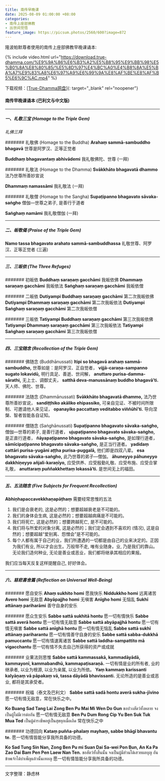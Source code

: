 ```yaml
---
title: 南传早晚课
date: 2025-08-09 01:00:00 +08:00
categories:
- 南传上座部佛教
- 出世间觉悟
feature_image: https://picsum.photos/2560/600?image=872
---
```


隆波帕默尊者使用的南传上座部佛教早晚课诵本:

{% include video.html url="https://download.true-dhamma.com/%E9%9A%86%E6%B3%A2%E5%B8%95%E9%BB%98%E5%B0%8A%E8%80%85/%E5%8D%97%E4%BC%A0%E4%B8%8A%E5%BA%A7%E9%83%A8%E6%97%A9%E6%99%9A%E8%AF%BE%E8%AF%B5%E6%9C%AC.mp4" %}

下载视频：[\[True-Dhamma网盘\]](https://download.true-dhamma.com/%E9%9A%86%E6%B3%A2%E5%B8%95%E9%BB%98%E5%B0%8A%E8%80%85/%E5%8D%97%E4%BC%A0%E4%B8%8A%E5%BA%A7%E9%83%A8%E6%97%A9%E6%99%9A%E8%AF%BE%E8%AF%B5%E6%9C%AC.mp4){: target="_blank" rel="noopener"}

#### 南传早晚课诵本 (巴利文与中文版)

---

##### 一、礼敬三宝 (Homage to the Triple Gem)

*礼佛三拜*

####### 礼敬佛 (Homage to the Buddha)
**Arahaṃ sammā-sambuddho bhagavā**
世尊是阿罗汉、正等正觉者

**Buddhaṃ bhagavantaṃ abhivādemi**
我礼敬佛陀、世尊 (一拜)

####### 礼敬法 (Homage to the Dhamma)
**Svākkhāto bhagavatā dhammo**
法乃世尊所善妙宣说

**Dhammaṃ namassāmi**
我礼敬法 (一拜)

####### 礼敬僧 (Homage to the Sangha)
**Supaṭipanno bhagavato sāvaka-saṅgho**
僧伽—世尊之弟子, 是善行于道者

**Saṅghaṃ namāmi**
我礼敬僧伽 (一拜)

---

##### 二、皈敬偈 (Praise of the Triple Gem)

**Namo tassa bhagavato arahato sammā-sambuddhassa**
礼敬世尊、阿罗汉、正等正觉者 (三遍)

---

##### 三、三皈依 (The Three Refuges)

####### 初皈依
**Buddhaṃ saraṇaṃ gacchāmi**
我皈依佛
**Dhammaṃ saraṇaṃ gacchāmi**
我皈依法
**Saṅghaṃ saraṇaṃ gacchāmi**
我皈依僧

####### 二皈依
**Dutiyampi Buddhaṃ saraṇaṃ gacchāmi**
第二次我皈依佛
**Dutiyampi Dhammaṃ saraṇaṃ gacchāmi**
第二次我皈依法
**Dutiyampi Saṅghaṃ saraṇaṃ gacchāmi**
第二次我皈依僧

####### 三皈依
**Tatiyampi Buddhaṃ saraṇaṃ gacchāmi**
第三次我皈依佛
**Tatiyampi Dhammaṃ saraṇaṃ gacchāmi**
第三次我皈依法
**Tatiyampi Saṅghaṃ saraṇaṃ gacchāmi**
第三次我皈依僧

---

##### 四、三宝随念 (Recollection of the Triple Gem)

####### 佛随念 (Buddhānussati)
**Itipi so bhagavā arahaṃ sammā-sambuddho,**
世尊如是：是阿罗汉、正自觉者，
**vijjā-caraṇa-sampanno sugato lokavidū,**
明行具足、善逝、世间解，
**anuttaro purisa-damma-sārathi,**
无上士、调御丈夫，
**satthā deva-manussānaṃ buddho bhagavā’ti.**
天人师、佛陀、世尊。

####### 法随念 (Dhammānussati)
**Svākkhāto bhagavatā dhammo,**
法乃世尊所善妙宣说，
**sandiṭṭhiko akāliko ehipassiko,**
可亲自见证、不被时间所限制、可邀请他人来见证，
**opanayiko paccattaṃ veditabbo viññūhī’ti.**
导向涅槃、智者皆能各自证知。

####### 僧随念 (Saṅghānussati)
**Supaṭipanno bhagavato sāvaka-saṅgho,**
僧伽—世尊的弟子, 是善行道者，
**ujupaṭipanno bhagavato sāvaka-saṅgho,**
是正直行道者，
**ñāyapaṭipanno bhagavato sāvaka-saṅgho,**
是如理行道者，
**sāmīcipaṭipanno bhagavato sāvaka-saṅgho,**
是正当行道者。
**yadidaṃ cattāri purisa-yugāni aṭṭha purisa-puggalā,**
他们即是四双八辈。
**esa bhagavato sāvaka-saṅgho,**
此乃世尊的弟子—僧伽。
**āhuneyyo pāhuneyyo dakkhiṇeyyo añjali-karaṇīyo,**
应受供养、应受殷勤礼敬、应受布施、应受合掌礼敬，
**anuttaraṃ puññakkhettaṃ lokassā’ti.**
是世间无上的福田。

---

##### 五、五法随念 (Five Subjects for Frequent Recollection)

**Abhiṇhapaccavekkhaṇapāṭhaṃ**
需要经常思惟的五法

1.  我们是会衰老的, 这是必然的；想要超越衰老是不可能的。
2.  我们的身体会生病, 这是必然的；想要超越病痛是不可能的。
3.  我们将死亡, 这是必然的；想要跨越死亡, 是不可能的。
4.  我们将与所爱的对象分离, 这是必然的；我们定会遇到不喜欢的 (情况), 这是自然的；想要超越“爱别离、怨憎会”是不可能的。
5.  每个人都有属于自己的业，我们所遭遇的一切都是由自己的业来决定的。正因为我们有业, 所以才会出生。万般带不走, 唯有业随身。业, 乃是我们的靠山。无论我们造何种业, 无论是善业或恶业，我们都将继承其相应的果报。

我们应当每天反复这样提醒自己, 好好体会。

---

##### 六、慈悲喜舍篇 (Reflection on Universal Well-Being)

####### 愿自安乐
**Ahaṃ sukhito homi**
愿我快乐
**Niddukkho homi**
远离诸苦
**Avero homi**
无敌意
**Abyāpajjho homi**
无嗔害
**Anīgho homi**
无恼乱
**Sukhī attānaṃ pariharāmi**
善守自身的安乐

####### 愿众生安乐
**Sabbe sattā sukhitā hontu**
愿一切有情快乐
**Sabbe sattā averā hontu**
愿一切有情无敌意
**Sabbe sattā abyāpajjhā hontu**
愿一切有情无嗔害
**Sabbe sattā anīghā hontu**
愿一切有情无恼乱
**Sabbe sattā sukhī attānaṃ pariharantu**
愿一切有情善守自身的安乐
**Sabbe sattā sabba-dukkhā pamuccantu**
愿一切有情速离诸苦
**Sabbe sattā laddha-sampattito mā vigacchantu**
愿一切有情不失去自己所获得的资产或成就

####### 业果法则思惟
**Sabbe sattā kammassakā, kammadāyādā, kammayonī, kammabandhū, kammapaṭisaraṇā.**
一切有情是业的所有者, 业的继承者, 以业为根源, 以业为亲属, 以业为所依。
**Yaṃ kammaṃ karissanti kalyāṇaṃ vā pāpakaṃ vā, tassa dāyādā bhavissanti.**
无论所造的是善业或恶业, 都将是其承受者。

####### 祝福（泰文及巴利文）
**Sabbe sattā sadā hontu averā sukha-jīvino**
愿一切有情无敌意，常在快乐之中。

**Ko Buang Sad Tang Lai Zong Ben Pu Mai Mi Wen Do Gun**
ขอปวงสัตว์ทั้งหลาย จงเป็นผู้ไม่มีเวรต่อกัน
愿一切有情无敌意
**Ben Pu Dum Rong Cip Yu Ben Suk Tuk Mua Ted**
เป็นผู้ดำรงชีพอยู่เป็นสุขทุกเมื่อเถิด
常在快乐之中

####### 功德回向
**Kataṃ puñña-phalaṃ mayhaṃ, sabbe bhāgī bhavantu te.**
愿一切有情皆能分享我所具备的功德。

**Ko Sad Tung Sin Nan, Zong Ben Pu mi Suan Dai Sa-wei Pon Bun, An Ka Pa Zao Dai Bam Pen Pen Laew Nan Ten.**
ขอสัตว์ทั้งสิ้นนั้น จงเป็นผู้มีส่วนได้เสวยผลบุญ อันข้าพเจ้าได้บำเพ็ญแล้วนั้นเทอญ
愿一切有情皆能分享我所具备的功德。

---
文字整理：静虑林